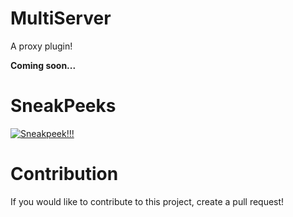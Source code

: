# MultiServer
A proxy plugin!

**Coming soon...**

# SneakPeeks

[![Sneakpeek!!!](http://i3.ytimg.com/vi/BwNlNTnYg2o/maxresdefault.jpg)](https://youtu.be/BwNlNTnYg2o)

# Contribution

If you would like to contribute to this project, create a pull request!
